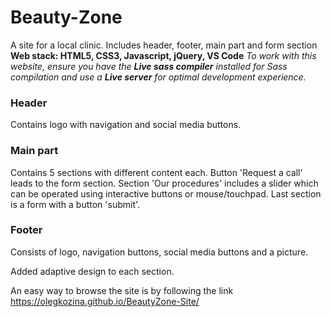 # Beauty-Zone

A site for a local clinic. Includes header, footer, main part and form section
**Web stack: HTML5, CSS3, Javascript, jQuery, VS Code**
*To work with this website, ensure you have the **Live sass compiler** installed for Sass compilation and use a **Live server** for optimal development experience.*

### Header
Contains logo with navigation and social media buttons.

### Main part

Contains 5 sections with different content each. Button 'Request a call' leads to the form section. Section 'Our procedures' includes a slider which can be operated using interactive buttons or mouse/touchpad. Last section is a form with a button 'submit'.

### Footer
Consists of logo, navigation buttons, social media buttons and a picture. 

Added adaptive design to each section.

An easy way to browse the site is by following the link https://olegkozina.github.io/BeautyZone-Site/
